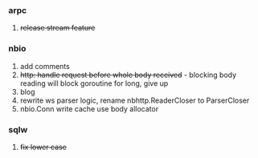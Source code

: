 ### arpc
1. ~~release stream feature~~

### nbio
1. add comments
2. ~~http: handle request before whole body received~~ - blocking body reading will block goroutine for long, give up
3. blog
4. rewrite ws parser logic, rename nbhttp.ReaderCloser to ParserCloser
5. nbio.Conn write cache use body allocator

### sqlw
1. ~~fix lower case~~
